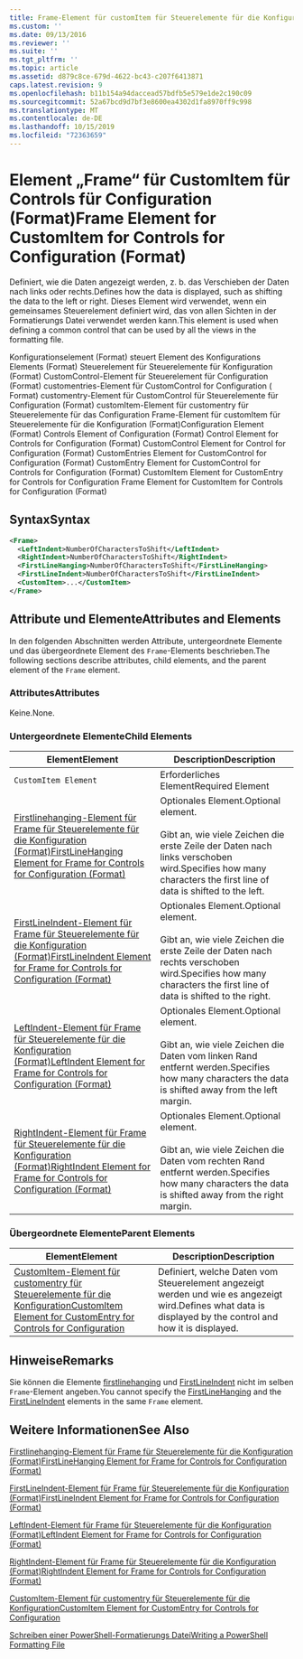 ```yaml
---
title: Frame-Element für customItem für Steuerelemente für die Konfiguration (Format) | Microsoft-Dokumentation
ms.custom: ''
ms.date: 09/13/2016
ms.reviewer: ''
ms.suite: ''
ms.tgt_pltfrm: ''
ms.topic: article
ms.assetid: d879c8ce-679d-4622-bc43-c207f6413871
caps.latest.revision: 9
ms.openlocfilehash: b11b154a94daccead57bdfb5e579e1de2c190c09
ms.sourcegitcommit: 52a67bcd9d7bf3e8600ea4302d1fa8970ff9c998
ms.translationtype: MT
ms.contentlocale: de-DE
ms.lasthandoff: 10/15/2019
ms.locfileid: "72363659"
---
```

# <a name="frame-element-for-customitem-for-controls-for-configuration-format"></a><span data-ttu-id="19094-102">Element „Frame“ für CustomItem für Controls für Configuration (Format)</span><span class="sxs-lookup"><span data-stu-id="19094-102">Frame Element for CustomItem for Controls for Configuration (Format)</span></span>

<span data-ttu-id="19094-103">Definiert, wie die Daten angezeigt werden, z. b. das Verschieben der Daten nach links oder rechts.</span><span class="sxs-lookup"><span data-stu-id="19094-103">Defines how the data is displayed, such as shifting the data to the left or right.</span></span> <span data-ttu-id="19094-104">Dieses Element wird verwendet, wenn ein gemeinsames Steuerelement definiert wird, das von allen Sichten in der Formatierungs Datei verwendet werden kann.</span><span class="sxs-lookup"><span data-stu-id="19094-104">This element is used when defining a common control that can be used by all the views in the formatting file.</span></span>

<span data-ttu-id="19094-105">Konfigurationselement (Format) steuert Element des Konfigurations Elements (Format) Steuerelement für Steuerelemente für Konfiguration (Format) CustomControl-Element für Steuerelement für Configuration (Format) customentries-Element für CustomControl for Configuration ( Format) customentry-Element für CustomControl für Steuerelemente für Configuration (Format) customItem-Element für customentry für Steuerelemente für das Configuration Frame-Element für customItem für Steuerelemente für die Konfiguration (Format)</span><span class="sxs-lookup"><span data-stu-id="19094-105">Configuration Element (Format) Controls Element of Configuration (Format) Control Element for Controls for Configuration (Format) CustomControl Element for Control for Configuration (Format) CustomEntries Element for CustomControl for Configuration (Format) CustomEntry Element for CustomControl for Controls for Configuration (Format) CustomItem Element for CustomEntry for Controls for Configuration Frame Element for CustomItem for Controls for Configuration (Format)</span></span>

## <a name="syntax"></a><span data-ttu-id="19094-106">Syntax</span><span class="sxs-lookup"><span data-stu-id="19094-106">Syntax</span></span>

```xml
<Frame>
  <LeftIndent>NumberOfCharactersToShift</LeftIndent>
  <RightIndent>NumberOfCharactersToShift</RightIndent>
  <FirstLineHanging>NumberOfCharactersToShift</FirstLineHanging>
  <FirstLineIndent>NumberOfCharactersToShift</FirstLineIndent>
  <CustomItem>...</CustomItem>
</Frame>
```

## <a name="attributes-and-elements"></a><span data-ttu-id="19094-107">Attribute und Elemente</span><span class="sxs-lookup"><span data-stu-id="19094-107">Attributes and Elements</span></span>

<span data-ttu-id="19094-108">In den folgenden Abschnitten werden Attribute, untergeordnete Elemente und das übergeordnete Element des `Frame`-Elements beschrieben.</span><span class="sxs-lookup"><span data-stu-id="19094-108">The following sections describe attributes, child elements, and the parent element of the `Frame` element.</span></span>

### <a name="attributes"></a><span data-ttu-id="19094-109">Attributes</span><span class="sxs-lookup"><span data-stu-id="19094-109">Attributes</span></span>

<span data-ttu-id="19094-110">Keine.</span><span class="sxs-lookup"><span data-stu-id="19094-110">None.</span></span>

### <a name="child-elements"></a><span data-ttu-id="19094-111">Untergeordnete Elemente</span><span class="sxs-lookup"><span data-stu-id="19094-111">Child Elements</span></span>

|<span data-ttu-id="19094-112">Element</span><span class="sxs-lookup"><span data-stu-id="19094-112">Element</span></span>|<span data-ttu-id="19094-113">Description</span><span class="sxs-lookup"><span data-stu-id="19094-113">Description</span></span>|
|-------------|-----------------|
|`CustomItem Element`|<span data-ttu-id="19094-114">Erforderliches Element</span><span class="sxs-lookup"><span data-stu-id="19094-114">Required Element</span></span>|
|[<span data-ttu-id="19094-115">Firstlinehanging-Element für Frame für Steuerelemente für die Konfiguration (Format)</span><span class="sxs-lookup"><span data-stu-id="19094-115">FirstLineHanging Element for Frame for Controls for Configuration (Format)</span></span>](./firstlinehanging-element-for-frame-for-controls-for-configuration-format.md)|<span data-ttu-id="19094-116">Optionales Element.</span><span class="sxs-lookup"><span data-stu-id="19094-116">Optional element.</span></span><br /><br /> <span data-ttu-id="19094-117">Gibt an, wie viele Zeichen die erste Zeile der Daten nach links verschoben wird.</span><span class="sxs-lookup"><span data-stu-id="19094-117">Specifies how many characters the first line of data is shifted to the left.</span></span>|
|[<span data-ttu-id="19094-118">FirstLineIndent-Element für Frame für Steuerelemente für die Konfiguration (Format)</span><span class="sxs-lookup"><span data-stu-id="19094-118">FirstLineIndent Element for Frame for Controls for Configuration (Format)</span></span>](./firstlineindent-element-for-frame-for-controls-for-configuration-format.md)|<span data-ttu-id="19094-119">Optionales Element.</span><span class="sxs-lookup"><span data-stu-id="19094-119">Optional element.</span></span><br /><br /> <span data-ttu-id="19094-120">Gibt an, wie viele Zeichen die erste Zeile der Daten nach rechts verschoben wird.</span><span class="sxs-lookup"><span data-stu-id="19094-120">Specifies how many characters the first line of data is shifted to the right.</span></span>|
|[<span data-ttu-id="19094-121">LeftIndent-Element für Frame für Steuerelemente für die Konfiguration (Format)</span><span class="sxs-lookup"><span data-stu-id="19094-121">LeftIndent Element for Frame for Controls for Configuration (Format)</span></span>](./leftindent-element-for-frame-for-controls-for-configuration-format.md)|<span data-ttu-id="19094-122">Optionales Element.</span><span class="sxs-lookup"><span data-stu-id="19094-122">Optional element.</span></span><br /><br /> <span data-ttu-id="19094-123">Gibt an, wie viele Zeichen die Daten vom linken Rand entfernt werden.</span><span class="sxs-lookup"><span data-stu-id="19094-123">Specifies how many characters the data is shifted away from the left margin.</span></span>|
|[<span data-ttu-id="19094-124">RightIndent-Element für Frame für Steuerelemente für die Konfiguration (Format)</span><span class="sxs-lookup"><span data-stu-id="19094-124">RightIndent Element for Frame for Controls for Configuration (Format)</span></span>](./rightindent-element-for-frame-for-controls-for-configuration-format.md)|<span data-ttu-id="19094-125">Optionales Element.</span><span class="sxs-lookup"><span data-stu-id="19094-125">Optional element.</span></span><br /><br /> <span data-ttu-id="19094-126">Gibt an, wie viele Zeichen die Daten vom rechten Rand entfernt werden.</span><span class="sxs-lookup"><span data-stu-id="19094-126">Specifies how many characters the data is shifted away from the right margin.</span></span>|

### <a name="parent-elements"></a><span data-ttu-id="19094-127">Übergeordnete Elemente</span><span class="sxs-lookup"><span data-stu-id="19094-127">Parent Elements</span></span>

|<span data-ttu-id="19094-128">Element</span><span class="sxs-lookup"><span data-stu-id="19094-128">Element</span></span>|<span data-ttu-id="19094-129">Description</span><span class="sxs-lookup"><span data-stu-id="19094-129">Description</span></span>|
|-------------|-----------------|
|[<span data-ttu-id="19094-130">CustomItem-Element für customentry für Steuerelemente für die Konfiguration</span><span class="sxs-lookup"><span data-stu-id="19094-130">CustomItem Element for CustomEntry for Controls for Configuration</span></span>](./customitem-element-for-customentry-for-controls-for-configuration-format.md)|<span data-ttu-id="19094-131">Definiert, welche Daten vom Steuerelement angezeigt werden und wie es angezeigt wird.</span><span class="sxs-lookup"><span data-stu-id="19094-131">Defines what data is displayed by the control and how it is displayed.</span></span>|

## <a name="remarks"></a><span data-ttu-id="19094-132">Hinweise</span><span class="sxs-lookup"><span data-stu-id="19094-132">Remarks</span></span>

<span data-ttu-id="19094-133">Sie können die Elemente [firstlinehanging](./firstlinehanging-element-for-frame-for-controls-for-configuration-format.md) und [FirstLineIndent](./firstlineindent-element-for-frame-for-controls-for-configuration-format.md) nicht im selben `Frame`-Element angeben.</span><span class="sxs-lookup"><span data-stu-id="19094-133">You cannot specify the [FirstLineHanging](./firstlinehanging-element-for-frame-for-controls-for-configuration-format.md) and the [FirstLineIndent](./firstlineindent-element-for-frame-for-controls-for-configuration-format.md) elements in the same `Frame` element.</span></span>

## <a name="see-also"></a><span data-ttu-id="19094-134">Weitere Informationen</span><span class="sxs-lookup"><span data-stu-id="19094-134">See Also</span></span>

[<span data-ttu-id="19094-135">Firstlinehanging-Element für Frame für Steuerelemente für die Konfiguration (Format)</span><span class="sxs-lookup"><span data-stu-id="19094-135">FirstLineHanging Element for Frame for Controls for Configuration (Format)</span></span>](./firstlinehanging-element-for-frame-for-controls-for-configuration-format.md)

[<span data-ttu-id="19094-136">FirstLineIndent-Element für Frame für Steuerelemente für die Konfiguration (Format)</span><span class="sxs-lookup"><span data-stu-id="19094-136">FirstLineIndent Element for Frame for Controls for Configuration (Format)</span></span>](./firstlineindent-element-for-frame-for-controls-for-configuration-format.md)

[<span data-ttu-id="19094-137">LeftIndent-Element für Frame für Steuerelemente für die Konfiguration (Format)</span><span class="sxs-lookup"><span data-stu-id="19094-137">LeftIndent Element for Frame for Controls for Configuration (Format)</span></span>](./leftindent-element-for-frame-for-controls-for-configuration-format.md)

[<span data-ttu-id="19094-138">RightIndent-Element für Frame für Steuerelemente für die Konfiguration (Format)</span><span class="sxs-lookup"><span data-stu-id="19094-138">RightIndent Element for Frame for Controls for Configuration (Format)</span></span>](./rightindent-element-for-frame-for-controls-for-configuration-format.md)

[<span data-ttu-id="19094-139">CustomItem-Element für customentry für Steuerelemente für die Konfiguration</span><span class="sxs-lookup"><span data-stu-id="19094-139">CustomItem Element for CustomEntry for Controls for Configuration</span></span>](./customitem-element-for-customentry-for-controls-for-configuration-format.md)

[<span data-ttu-id="19094-140">Schreiben einer PowerShell-Formatierungs Datei</span><span class="sxs-lookup"><span data-stu-id="19094-140">Writing a PowerShell Formatting File</span></span>](./writing-a-powershell-formatting-file.md)
